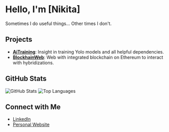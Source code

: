# Hello, I'm [Nikita]

Sometimes I do useful things... Other times I don't.

## Projects

- **[AiTraining](https://github.com/NobodyF/AI-TRAIN)**: Insight in training Yolo models and all helpful dependencies.
- **[BlockhainWeb](https://github.com/NobodyF/WEB3-PlantHyb)**: Web with integrated blockchain on Ethereum to interact with hybridizations.

## GitHub Stats

![GitHub Stats](https://github-readme-stats.vercel.app/api?username=NobodyF&show_icons=true&theme=aura)
![Top Languages](https://github-readme-stats.vercel.app/api/top-langs/?username=NobodyF&layout=compact&theme=aura)

## Connect with Me

- [LinkedIn](https://www.linkedin.com/in/nikita-jakimovs-9b8964278/)
- [Personal Website](your_website)

